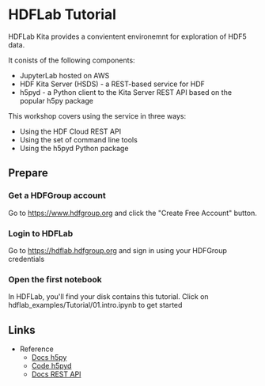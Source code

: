 # HDFLab Tutorial

HDFLab Kita provides a convientent environemnt for exploration of HDF5 data.

It conists of the following components:

* JupyterLab hosted on AWS
* HDF Kita Server (HSDS) - a REST-based service for HDF
* h5pyd - a Python client to the Kita Server REST API based on the popular h5py package

This workshop covers using the service in three ways:

*  Using the HDF Cloud REST API  
*  Using the set of command line tools
*  Using the h5pyd Python package

## Prepare

### Get a HDFGroup account

Go to https://www.hdfgroup.org and click the "Create Free Account" button.

### Login to HDFLab

Go to https://hdflab.hdfgroup.org and sign in using your HDFGroup credentials

### Open the first notebook

In HDFLab, you'll find your disk contains this tutorial.  Click on hdflab_examples/Tutorial/01.intro.ipynb to get started
 
## Links

*  Reference
    *  [Docs  h5py](http://docs.h5py.org/en/latest/index.html)
    *  [Code h5pyd](https://github.com/HDFGroup/h5pyd)
    *  [Docs REST API](http://h5serv.readthedocs.io/en/latest/index.html)
     

